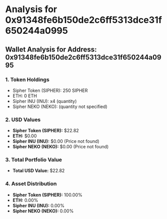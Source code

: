 # Analysis for 0x91348fe6b150de2c6ff5313dce31f650244a0995

## Wallet Analysis for Address: 0x91348fe6b150de2c6ff5313dce31f650244a0995

### 1. Token Holdings

- Sipher Token (SIPHER): 250 SIPHER
- ETH: 0 ETH
- Sipher INU (INU): x4 (quantity)
- Sipher NEKO (NEKO): (quantity not specified)

### 2. USD Values

- **Sipher Token (SIPHER):** $22.82
- **ETH:** $0.00
- **Sipher INU (INU):** $0.00 (Price not found)
- **Sipher NEKO (NEKO):** $0.00 (Price not found)

### 3. Total Portfolio Value

- **Total USD Value:** $22.82

### 4. Asset Distribution

- **Sipher Token (SIPHER):** 100.00%
- **ETH:** 0.00%
- **Sipher INU (INU):** 0.00%
- **Sipher NEKO (NEKO):** 0.00%
